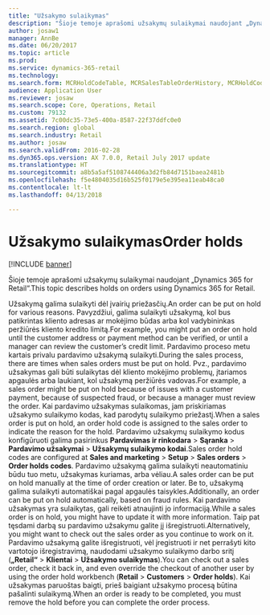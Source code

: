 ```yaml
---
title: "Užsakymo sulaikymas"
description: "Šioje temoje aprašomi užsakymų sulaikymai naudojant „Dynamics 365 for Retail“."
author: josaw1
manager: AnnBe
ms.date: 06/20/2017
ms.topic: article
ms.prod: 
ms.service: dynamics-365-retail
ms.technology: 
ms.search.form: MCRHoldCodeTable, MCRSalesTableOrderHistory, MCRHoldCodeTrans
audience: Application User
ms.reviewer: josaw
ms.search.scope: Core, Operations, Retail
ms.custom: 79132
ms.assetid: 7c00dc35-73e5-400a-8587-22f37ddfc0e0
ms.search.region: global
ms.search.industry: Retail
ms.author: josaw
ms.search.validFrom: 2016-02-28
ms.dyn365.ops.version: AX 7.0.0, Retail July 2017 update
ms.translationtype: HT
ms.sourcegitcommit: a8b5a5af5108744406a3d2fb84d7151baea2481b
ms.openlocfilehash: f5e4804035d16b525f0179e5e395ea11eab48ca0
ms.contentlocale: lt-lt
ms.lasthandoff: 04/13/2018

---
```


# <a name="order-holds"></a><span data-ttu-id="1185e-103">Užsakymo sulaikymas</span><span class="sxs-lookup"><span data-stu-id="1185e-103">Order holds</span></span>

[!INCLUDE [banner](includes/banner.md)]

<span data-ttu-id="1185e-104">Šioje temoje aprašomi užsakymų sulaikymai naudojant „Dynamics 365 for Retail“.</span><span class="sxs-lookup"><span data-stu-id="1185e-104">This topic describes holds on orders using Dynamics 365 for Retail.</span></span>

<span data-ttu-id="1185e-105">Užsakymą galima sulaikyti dėl įvairių priežasčių.</span><span class="sxs-lookup"><span data-stu-id="1185e-105">An order can be put on hold for various reasons.</span></span> <span data-ttu-id="1185e-106">Pavyzdžiui, galima sulaikyti užsakymą, kol bus patikrintas kliento adresas ar mokėjimo būdas arba kol vadybininkas peržiūrės kliento kredito limitą.</span><span class="sxs-lookup"><span data-stu-id="1185e-106">For example, you might put an order on hold until the customer address or payment method can be verified, or until a manager can review the customer’s credit limit.</span></span> <span data-ttu-id="1185e-107">Pardavimo proceso metu kartais privalu pardavimo užsakymą sulaikyti.</span><span class="sxs-lookup"><span data-stu-id="1185e-107">During the sales process, there are times when sales orders must be put on hold.</span></span> <span data-ttu-id="1185e-108">Pvz., pardavimo užsakymas gali būti sulaikytas dėl kliento mokėjimo problemų, įtariamos apgaulės arba laukiant, kol užsakymą peržiūrės vadovas.</span><span class="sxs-lookup"><span data-stu-id="1185e-108">For example, a sales order might be put on hold because of issues with a customer payment, because of suspected fraud, or because a manager must review the order.</span></span> <span data-ttu-id="1185e-109">Kai pardavimo užsakymas sulaikomas, jam priskiriamas užsakymo sulaikymo kodas, kad parodytų sulaikymo priežastį.</span><span class="sxs-lookup"><span data-stu-id="1185e-109">When a sales order is put on hold, an order hold code is assigned to the sales order to indicate the reason for the hold.</span></span> <span data-ttu-id="1185e-110">Pardavimo užsakymų sulaikymo kodus konfigūruoti galima pasirinkus **Pardavimas ir rinkodara** &gt; **Sąranka** &gt; **Pardavimo užsakymai** &gt; **Užsakymų sulaikymo kodai**.</span><span class="sxs-lookup"><span data-stu-id="1185e-110">Sales order hold codes are configured at **Sales and marketing** &gt; **Setup** &gt; **Sales orders** &gt; **Order holds codes**.</span></span> <span data-ttu-id="1185e-111">Pardavimo užsakymą galima sulaikyti neautomatiniu būdu tuo metu, užsakymas kuriamas, arba vėliau.</span><span class="sxs-lookup"><span data-stu-id="1185e-111">A sales order can be put on hold manually at the time of order creation or later.</span></span> <span data-ttu-id="1185e-112">Be to, užsakymą galima sulaikyti automatiškai pagal apgaulės taisykles.</span><span class="sxs-lookup"><span data-stu-id="1185e-112">Additionally, an order can be put on hold automatically, based on fraud rules.</span></span> <span data-ttu-id="1185e-113">Kai pardavimo užsakymas yra sulaikytas, gali reikėti atnaujinti jo informaciją.</span><span class="sxs-lookup"><span data-stu-id="1185e-113">While a sales order is on hold, you might have to update it with more information.</span></span> <span data-ttu-id="1185e-114">Taip pat tęsdami darbą su pardavimo užsakymu galite jį išregistruoti.</span><span class="sxs-lookup"><span data-stu-id="1185e-114">Alternatively, you might want to check out the sales order as you continue to work on it.</span></span> <span data-ttu-id="1185e-115">Pardavimo užsakymą galite išregistruoti, vėl įregistruoti ir net perrašyti kito vartotojo išregistravimą, naudodami užsakymo sulaikymo darbo sritį (**„Retail“** &gt; **Klientai** &gt; **Užsakymo sulaikymas**).</span><span class="sxs-lookup"><span data-stu-id="1185e-115">You can check out a sales order, check it back in, and even override the checkout of another user by using the order hold workbench (**Retail** &gt; **Customers** &gt; **Order holds**).</span></span> <span data-ttu-id="1185e-116">Kai užsakymas paruoštas baigti, prieš baigiant užsakymo procesą būtina pašalinti sulaikymą.</span><span class="sxs-lookup"><span data-stu-id="1185e-116">When an order is ready to be completed, you must remove the hold before you can complete the order process.</span></span>




